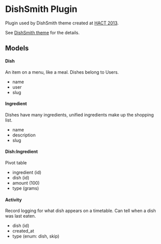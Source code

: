 DishSmith Plugin
================

Plugin used by DishSmith theme created at [HACT 2013](http://hact.org.au).

See [DishSmith theme](https://github.com/daftspunk/dishsmith) for the details.

## Models

#### Dish

An item on a menu, like a meal. Dishes belong to Users.

- name
- user
- slug

#### Ingredient

Dishes have many ingredients, unified ingredients make up the shopping list.

- name
- description
- slug

#### Dish:Ingredient

Pivot table

- ingredient (id)
- dish (id)
- amount (100)
- type (grams)

#### Activity

Record logging for what dish appears on a timetable. 
Can tell when a dish was last eaten.

- dish (id)
- created_at
- type (enum: dish, skip)